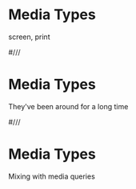 # Media Types

screen, print


#///

# Media Types

They've been around for a long time



#///

# Media Types

Mixing with media queries